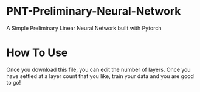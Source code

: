 # PNT-Preliminary-Neural-Network
A Simple Preliminary Linear Neural Network built with Pytorch

# How To Use 
Once you download this file, you can edit the number of layers. Once you have settled at a layer count that you like, train your data and you are good to go!
